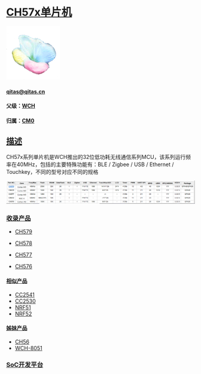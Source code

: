﻿# [CH57x单片机](https://github.com/sochub/CH57)

[![sites](SoC/SoC.png)](http://www.qitas.cn) 
####  qitas@qitas.cn

#### 父级：[WCH](https://github.com/sochub/WCH) 
#### 归属：[CM0](https://github.com/sochub/CM0) 

## [描述](https://github.com/sochub/CH57/wiki) 

CH57x系列单片机是WCH推出的32位低功耗无线通信系列MCU，该系列运行频率在40MHz，包括的主要特殊功能有：BLE / Zigbee / USB / Ethernet / Touchkey，不同的型号对应不同的规格

[![sites](SoC/CH57.png)](http://www.wch.cn/products/category/5.html) 

### [收录产品](https://github.com/sochub/CH57)

- [CH579](https://github.com/sochub/CH579) 

- [CH578](https://github.com/sochub/CH578) 

- [CH577](https://github.com/sochub/CH577) 

- [CH576](https://github.com/sochub/CH576) 

#### [相似产品](https://github.com/sochub/CH57)

- [CC2541](https://github.com/sochub/CC2541)
- [CC2530](https://github.com/sochub/CC2530)  
- [NRF51](https://github.com/sochub/NRF51) 
- [NRF52](https://github.com/sochub/NRF52) 

#### [姊妹产品](https://github.com/sochub/WCH)

- [CH56](https://github.com/sochub/CH56)
- [WCH-8051](https://github.com/sochub/WCH-8051)  

###  [SoC开发平台](http://www.qitas.cn)   
